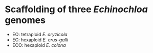 # Scaffolding of three *Echinochloa* genomes
- EO: tetraploid *E. oryzicola*
- EC: hexaploid *E. crus-galli*
- ECO: hexaploid *E. colona*
